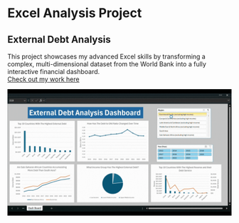 # Excel Analysis Project

## External Debt Analysis
This project showcases my advanced Excel skills by transforming a complex, multi-dimensional dataset from the World Bank into a fully interactive financial dashboard.  
[Check out my work here](Files) 

![Dash board](https://github.com/Codesbyeni/EXternal-Debt-Analysis/blob/7ef868a872ec79dffb266af61407e4bb161c7906/Debt%20Analysis%20Git/Dash%20board%20video%20-%20Made%20with%20Clipchamp.mp4.gif) 
